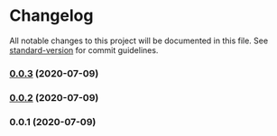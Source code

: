 # Changelog

All notable changes to this project will be documented in this file. See [standard-version](https://github.com/conventional-changelog/standard-version) for commit guidelines.

### [0.0.3](https://github.com/patryk-zielinski93/perf-test/compare/v0.0.2...v0.0.3) (2020-07-09)

### [0.0.2](https://github.com/patryk-zielinski93/perf-test/compare/v0.0.1...v0.0.2) (2020-07-09)

### 0.0.1 (2020-07-09)
